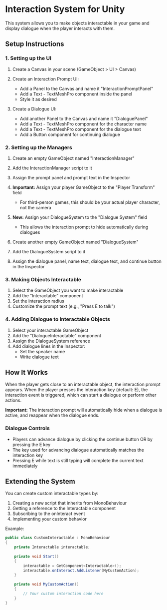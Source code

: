 # Interaction System for Unity

This system allows you to make objects interactable in your game and display dialogue when the player interacts with them.

## Setup Instructions

### 1. Setting up the UI
1. Create a Canvas in your scene (GameObject > UI > Canvas)
2. Create an Interaction Prompt UI:
   - Add a Panel to the Canvas and name it "InteractionPromptPanel"
   - Add a Text - TextMeshPro component inside the panel
   - Style it as desired

3. Create a Dialogue UI:
   - Add another Panel to the Canvas and name it "DialoguePanel"
   - Add a Text - TextMeshPro component for the character name
   - Add a Text - TextMeshPro component for the dialogue text
   - Add a Button component for continuing dialogue

### 2. Setting up the Managers
1. Create an empty GameObject named "InteractionManager"
2. Add the InteractionManager script to it
3. Assign the prompt panel and prompt text in the Inspector
4. **Important:** Assign your player GameObject to the "Player Transform" field
   - For third-person games, this should be your actual player character, not the camera
5. **New:** Assign your DialogueSystem to the "Dialogue System" field
   - This allows the interaction prompt to hide automatically during dialogues

6. Create another empty GameObject named "DialogueSystem"  
7. Add the DialogueSystem script to it
8. Assign the dialogue panel, name text, dialogue text, and continue button in the Inspector

### 3. Making Objects Interactable
1. Select the GameObject you want to make interactable
2. Add the "Interactable" component
3. Set the interaction radius
4. Customize the prompt text (e.g., "Press E to talk")

### 4. Adding Dialogue to Interactable Objects
1. Select your interactable GameObject
2. Add the "DialogueInteractable" component
3. Assign the DialogueSystem reference
4. Add dialogue lines in the Inspector:
   - Set the speaker name
   - Write dialogue text

## How It Works

When the player gets close to an interactable object, the interaction prompt appears. When the player presses the interaction key (default: E), the interaction event is triggered, which can start a dialogue or perform other actions.

**Important:** The interaction prompt will automatically hide when a dialogue is active, and reappear when the dialogue ends.

### Dialogue Controls
- Players can advance dialogue by clicking the continue button OR by pressing the E key
- The key used for advancing dialogue automatically matches the interaction key
- Pressing E while text is still typing will complete the current text immediately

## Extending the System

You can create custom interactable types by:
1. Creating a new script that inherits from MonoBehaviour
2. Getting a reference to the Interactable component
3. Subscribing to the onInteract event
4. Implementing your custom behavior

Example:
```csharp
public class CustomInteractable : MonoBehaviour
{
    private Interactable interactable;
    
    private void Start()
    {
        interactable = GetComponent<Interactable>();
        interactable.onInteract.AddListener(MyCustomAction);
    }
    
    private void MyCustomAction()
    {
        // Your custom interaction code here
    }
}
``` 